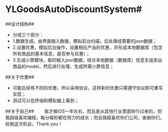 # YLGoodsAutoDiscountSystem#
##设计结构##
- 分成三个部分：
- 1.数据生成，由界面输入数据，模拟前台扫描，后处理成需要的json数据；
- 2.设置优惠，模拟后台操作，设置相应产品的优惠，并形成本地数据库（包含所有商品的基本信息，是否参与优惠）；
- 3.生成小票模块，取的输入json数据，结合本地数据（数据库）信息生成卖出商品的model，然后进行处理，生成所需小票信息；

##关于优惠##
- 可能后续有不同的优惠，所以采用协议，这样新的优惠只需遵守协议即可重写实现；
- 测试可以在终端和模拟器上看到；

##关于自己##
&emsp;&emsp;我才做iOS一年左右，而且是从其他行业里面转行过来的，但我超级喜欢编程，每分每秒都在努力的成长；而且我超喜欢你们公司，谢谢你们，给我这次机会。Thank you！
